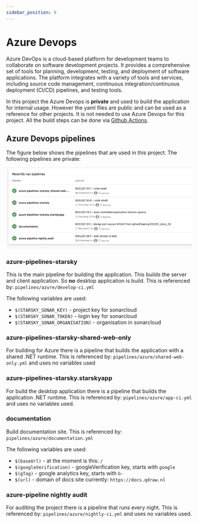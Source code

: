 ```yaml
---
sidebar_position: 9
---
```


# Azure Devops

Azure DevOps is a cloud-based platform for development teams to collaborate on software development projects. 
It provides a comprehensive set of tools for planning, development, testing, and deployment of software applications. 
The platform integrates with a variety of tools and services, including source code management, 
continuous integration/continuous deployment (CI/CD) pipelines, and testing tools. 

In this project the Azure Devops is **private** and used to build the application for internal usage.
However the yaml files are public and can be used as a reference for other projects.
It is not needed to use Azure Devops for this project. 
All the build steps can be done via [Github Actions](../github-actions/readme.md).

## Azure Devops pipelines

The figure below shows the pipelines that are used in this project. The following pipelines are private:

![Azure Devops pipelines](../../assets/developer-guide-azure-devops-pipelines.jpg)

### azure-pipelines-starsky

This is the main pipeline for building the application. This builds the server and client application.
So **no** desktop application is build. This is referenced by: `pipelines/azure/develop-ci.yml`

The following variables are used:

- `$(STARSKY_SONAR_KEY)` - project key for sonarcloud
- `$(STARSKY_SONAR_TOKEN)` - login key for sonarcloud
- `$(STARSKY_SONAR_ORGANISATION)` - organisation in sonarcloud

### azure-pipelines-starsky-shared-web-only 

For building for Azure there is a pipeline that builds the application with a shared .NET runtime.
This is referenced by: `pipelines/azure/shared-web-only.yml` and uses no variables used

### azure-pipelines-starsky.starskyapp

For build the desktop application there is a pipeline that builds the application .NET runtime.
This is referenced by: `pipelines/azure/app-ci.yml` and uses no variables used.

### documentation
Build documentation site. This is referenced by: `pipelines/azure/documentation.yml` 

The following variables are used:

- `$(baseUrl)` - at the moment is this: `/`
- `$(googleVerification)` - googleVerification key, starts with `google`
- `$(gTag)` - google analytics key, starts with `G-`
- `$(url)` - domain of docs site currently: `https://docs.qdraw.nl`

### azure-pipeline nightly audit

For auditing the project there is a pipeline that runs every night.
This is referenced by: `pipelines/azure/nightly-ci.yml` and uses no variables used.